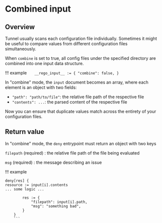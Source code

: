 # Combined input

## Overview

Tunnel usually scans each configuration file individually.
Sometimes it might be useful to compare values from different configuration files simultaneously.

When `combine` is set to true, all config files under the specified directory are combined into one input data structure.

!!! example
`    __rego_input__ := {
        "combine": false,
    }
   `

In "combine" mode, the `input` document becomes an array, where each element is an object with two fields:

- `"path": "path/to/file"`: the relative file path of the respective file
- `"contents": ...`: the parsed content of the respective file

Now you can ensure that duplicate values match across the entirety of your configuration files.

## Return value

In "combine" mode, the `deny` entrypoint must return an object with two keys

`filepath` (required)
: the relative file path of the file being evaluated

`msg` (required)
: the message describing an issue

!!! example
```
deny[res] {
resource := input[i].contents
... some logic ...

    	res := {
    		"filepath": input[i].path,
    		"msg": "something bad",
    	}
    }
    ```
